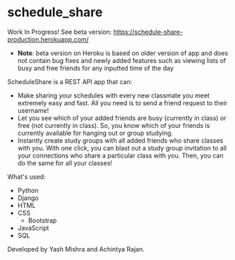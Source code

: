 # schedule_share
Work In Progress!
See beta version: https://schedule-share-production.herokuapp.com/
- **Note**: beta version on Heroku is based on older version of app and does not contain bug fixes and newly added features such as viewing lists of busy and free friends for any inputted time of the day

ScheduleShare is a REST API app that can:
- Make sharing your schedules with every new classmate you meet extremely easy and fast. All you need is to send a friend request to their username!
- Let you see which of your added friends are busy (currently in class) or free (not currently in class). So, you know which of your friends is currently available for hanging out or group studying.
- Instantly create study groups with all added friends who share classes with you. With one click, you can blast out a study group invitation to all your connections who share a particular class with you. Then, you can do the same for all your classes!

What's used:
- Python
- Django
- HTML
- CSS
  - Bootstrap
- JavaScript
- SQL

Developed by Yash Mishra and Achintya Rajan.
